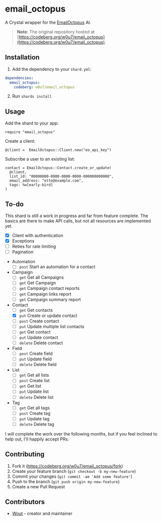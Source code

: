 # email_octopus

A Crystal wrapper for the [EmailOctopus](htps://emailoctopus.com) AI.

> **Note**: The original repository hosted at [https://codeberg.org/w0u7/email_octopus](https://codeberg.org/w0u7/email_octopus).

## Installation

1. Add the dependency to your `shard.yml`:

  ```yaml
  dependencies:
    email_octopus:
      codeberg: w0u7/email_octopus
  ```

2. Run `shards install`

## Usage

Add the shard to your app:

```crystal
require "email_octopus"
```

Create a client:

```Crystal
@client =  EmailOctopus::Client.new("eo_api_key")
```

Subscribe a user to an existing list:

```crystal
contact = EmailOctopus::Contact.create_or_update(
  @client,
  list_id: "00000000-0000-0000-0000-000000000000",
  email_address: "otto@example.com",
  tags: %w[early-bird]
)
```

## To-do

This shard is still a work in progress and far from feature complete. The
basics are there to make API calls, but not all resources are implemented yet.

- [X] Client with authentication
- [X] Exceptions
- [ ] Reties for rate limiting
- [ ] Pagination
- Automation
  - [ ] `post` Start an automation for a contact
- Campaign
  - [ ] `get` Get all Campaigns
  - [ ] `get` Get Campaign
  - [ ] `get` Campaign contact reports
  - [ ] `get` Campaign links report
  - [ ] `get` Campaign summary report
- Contact
  - [ ] `get` Get contacts
  - [X] `put` Create or update contact
  - [ ] `post` Create contact
  - [ ] `put` Update multiple list contacts
  - [ ] `get` Get contact
  - [ ] `put` Update contact
  - [ ] `delete` Delete contact
- Field
  - [ ] `post` Create field
  - [ ] `put` Update field
  - [ ] `delete` Delete field
- List
  - [ ] `get` Get all lists
  - [ ] `post` Create list
  - [ ] `get` Get list
  - [ ] `put` Update list
  - [ ] `delete` Delete list
- Tag
  - [ ] `get` Get all tags
  - [ ] `post` Create tag
  - [ ] `put` Update tag
  - [ ] `delete` Delete tag

I will complete the work over the following months, but if you feel inclined to
help out, I'll happily accept PRs.

## Contributing

1. Fork it (<https://codeberg.org/w0u7/email_octopus/fork>)
2. Create your feature branch (`git checkout -b my-new-feature`)
3. Commit your changes (`git commit -am 'Add some feature'`)
4. Push to the branch (`git push origin my-new-feature`)
5. Create a new Pull Request

## Contributors

- [Wout](https://github.com/your-github-user) - creator and maintainer
